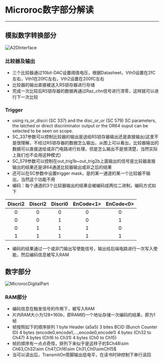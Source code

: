 # Microroc数字部分解读

------

## 模拟数字转换部分

![A2DInterface](http://i.imgur.com/YlEuJqV.jpg)

### 比较器及输出
+ 三个比较器通过10bit-DAC设置阈值电压，根据Datasheet，Vth0设置在2fC左右，Vth1在20fC左右，Vth2设置在200fC左右
+ 比较器的输出直接被送入RS锁存器进行存储
+ 完成一次比较后RS锁存器的数据再通过Raz_chn信号进行清零，这样就可以进行下一次比较

### Trigger
+ using rs_or_discri (SC 337) and the disc_or_or  (SC  579)  SC  parameters,  the  latched  or  direct  discriminator  output  or  the  OR64  ouput  can  be selected to be seen on scope.
+ SC_337参数可以控制比较器的输出是送给RS锁存器输出还是直接输出(这里不是很理解，不经过RS锁存器的数据怎么输出，从图上可以看出，比较器输出的数据可以直接送给或非门电路进行处理，但是怎么输出不是很清楚，当然实际上我们也不会用这种模式)
+ SC_579参数可以控制在out_trig1b~out_trig2b上面输出的信号是比较器直接输出的结果还是讲64通道比较器输出或非之后的结果
+ 还可以在SC参数中设置trigger mask，是的某一通道的某一个比较器不输出，当然这个功能不用
+ 编码：每个通道的3个比较器输出的结果会被编码成两位二进制，编码方式如下

| Discri2 | Discri2 | Discri0 | EnCode<1> | EnCode<0> |
| :-----: | :-----: | :-----: | :-------: | :-------: |
|    0    |    0    |    0    |     0     |     0     |
|    0    |    0    |    1    |     0     |     1     |
|    0    |    1    |    1    |     1     |     0     |
|    1    |    1    |    1    |     1     |     1     |




+ 编码的结果通过一个或非门输出写使能信号，输出给后端电路进行一次写入使能，然后编码信息被写入RAM

## 数字部分

![MicrorocDigitalPart](http://i.imgur.com/UxrZJLA.jpg)

### RAM部分

+ 编码信息在触发信号的作用下，被写入RAM
+ 片内RAM大小为128×160b，即RAM的一个地址存储一次编码的结果，即为1帧
+ 帧按照如下的顺序排列
   1 byte Header (a5a5)
    3 bites BCID (Bunch Counter ID)
    4 bytes (encode0<Ch48>,encode1<ch48>,...,encode0<Ch63>,encode1<ch63>)
    4 bytes (Ch32 to Ch47)
    4 bytes (Ch16 to Ch31)
    4 bytes (Ch0  to Ch15)
+ 帧的顺序有一点点奇怪，排列下来似乎是这样子的$Ch48\sim Ch63,Ch32\sim Ch47,Ch16\sim Ch31,Ch0\simCh15$
+ 当可以读出后，TransmitOn管脚输出低电平，在读书时钟控制下串行读回
